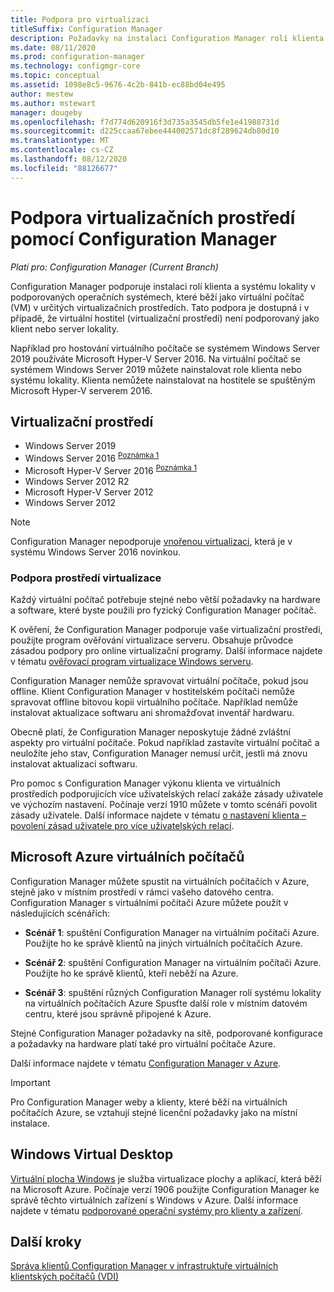 ```yaml
---
title: Podpora pro virtualizaci
titleSuffix: Configuration Manager
description: Požadavky na instalaci Configuration Manager rolí klienta a systému lokality v prostředí virtualizace.
ms.date: 08/11/2020
ms.prod: configuration-manager
ms.technology: configmgr-core
ms.topic: conceptual
ms.assetid: 1098e8c5-9676-4c2b-841b-ec88bd04e495
author: mestew
ms.author: mstewart
manager: dougeby
ms.openlocfilehash: f7d774d620916f3d735a3545db5fe1e41988731d
ms.sourcegitcommit: d225ccaa67ebee444002571dc8f289624db80d10
ms.translationtype: MT
ms.contentlocale: cs-CZ
ms.lasthandoff: 08/12/2020
ms.locfileid: "88126677"
---
```

# <a name="support-for-virtualization-environments-with-configuration-manager"></a>Podpora virtualizačních prostředí pomocí Configuration Manager

*Platí pro: Configuration Manager (Current Branch)*

Configuration Manager podporuje instalaci rolí klienta a systému lokality v podporovaných operačních systémech, které běží jako virtuální počítač (VM) v určitých virtualizačních prostředích. Tato podpora je dostupná i v případě, že virtuální hostitel (virtualizační prostředí) není podporovaný jako klient nebo server lokality.

Například pro hostování virtuálního počítače se systémem Windows Server 2019 používáte Microsoft Hyper-V Server 2016. Na virtuální počítač se systémem Windows Server 2019 můžete nainstalovat role klienta nebo systému lokality. Klienta nemůžete nainstalovat na hostitele se spuštěným Microsoft Hyper-V serverem 2016.

## <a name="virtualization-environments"></a>Virtualizační prostředí

- Windows Server 2019  
- Windows Server 2016 <sup> [Poznámka 1](#bkmk_note1)</sup>  
- Microsoft Hyper-V Server 2016 <sup> [Poznámka 1](#bkmk_note1)</sup>  
- Windows Server 2012 R2  
- Microsoft Hyper-V Server 2012  
- Windows Server 2012  

<a name="bkmk_note1"></a>

> [!NOTE]
> Configuration Manager nepodporuje [vnořenou virtualizaci](https://docs.microsoft.com/windows-server/virtualization/hyper-v/What-s-new-in-Hyper-V-on-Windows#nested-virtualization-new), která je v systému Windows Server 2016 novinkou.

### <a name="virtualization-environment-support"></a>Podpora prostředí virtualizace

Každý virtuální počítač potřebuje stejné nebo větší požadavky na hardware a software, které byste použili pro fyzický Configuration Manager počítač.

K ověření, že Configuration Manager podporuje vaše virtualizační prostředí, použijte program ověřování virtualizace serveru. Obsahuje průvodce zásadou podpory pro online virtualizační programy. Další informace najdete v tématu [ověřovací program virtualizace Windows serveru](https://www.windowsservercatalog.com/svvp.aspx).

Configuration Manager nemůže spravovat virtuální počítače, pokud jsou offline. Klient Configuration Manager v hostitelském počítači nemůže spravovat offline bitovou kopii virtuálního počítače. Například nemůže instalovat aktualizace softwaru ani shromažďovat inventář hardwaru.

Obecně platí, že Configuration Manager neposkytuje žádné zvláštní aspekty pro virtuální počítače. Pokud například zastavíte virtuální počítač a neuložíte jeho stav, Configuration Manager nemusí určit, jestli má znovu instalovat aktualizaci softwaru.

Pro pomoc s Configuration Manager výkonu klienta ve virtuálních prostředích podporujících více uživatelských relací zakáže zásady uživatele ve výchozím nastavení. Počínaje verzí 1910 můžete v tomto scénáři povolit zásady uživatele. Další informace najdete v tématu [o nastavení klienta – povolení zásad uživatele pro více uživatelských relací](../../clients/deploy/about-client-settings.md#enable-user-policy-for-multiple-user-sessions).

## <a name="microsoft-azure-vms"></a><a name="bkmk_Azure"></a>Microsoft Azure virtuálních počítačů

Configuration Manager můžete spustit na virtuálních počítačích v Azure, stejně jako v místním prostředí v rámci vašeho datového centra. Configuration Manager s virtuálními počítači Azure můžete použít v následujících scénářích:

- **Scénář 1**: spuštění Configuration Manager na virtuálním počítači Azure. Použijte ho ke správě klientů na jiných virtuálních počítačích Azure.

- **Scénář 2**: spuštění Configuration Manager na virtuálním počítači Azure. Použijte ho ke správě klientů, kteří neběží na Azure.

- **Scénář 3**: spuštění různých Configuration Manager rolí systému lokality na virtuálních počítačích Azure Spusťte další role v místním datovém centru, které jsou správně připojené k Azure.

Stejné Configuration Manager požadavky na sítě, podporované konfigurace a požadavky na hardware platí také pro virtuální počítače Azure.

Další informace najdete v tématu [Configuration Manager v Azure](../../understand/configuration-manager-on-azure.md).

> [!IMPORTANT]
> Pro Configuration Manager weby a klienty, které běží na virtuálních počítačích Azure, se vztahují stejné licenční požadavky jako na místní instalace.

## <a name="windows-virtual-desktop"></a>Windows Virtual Desktop

[Virtuální plocha Windows](https://docs.microsoft.com/azure/virtual-desktop/) je služba virtualizace plochy a aplikací, která běží na Microsoft Azure. Počínaje verzí 1906 použijte Configuration Manager ke správě těchto virtuálních zařízení s Windows v Azure. Další informace najdete v tématu [podporované operační systémy pro klienty a zařízení](supported-operating-systems-for-clients-and-devices.md#windows-virtual-desktop).

## <a name="next-steps"></a>Další kroky

[Správa klientů Configuration Manager v infrastruktuře virtuálních klientských počítačů (VDI)](../../clients/deploy/plan/considerations-for-managing-clients-in-a-vdi.md)